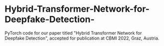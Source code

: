 # Hybrid-Transformer-Network-for-Deepfake-Detection-
PyTorch code for our paper titled "Hybrid Transformer Network for Deepfake Detection", accepted for publication at CBMI 2022, Graz, Austria.
